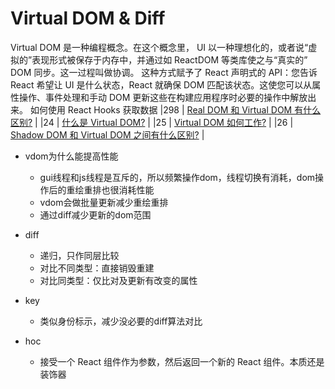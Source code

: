 # Virtual DOM & Diff 
Virtual DOM 是一种编程概念。在这个概念里， UI 以一种理想化的，或者说“虚拟的”表现形式被保存于内存中，并通过如 ReactDOM 等类库使之与“真实的” DOM 同步。这一过程叫做协调。
这种方式赋予了 React 声明式的 API：您告诉 React 希望让 UI 是什么状态，React 就确保 DOM 匹配该状态。这使您可以从属性操作、事件处理和手动 DOM 更新这些在构建应用程序时必要的操作中解放出来。
如何使用 React Hooks 获取数据
|298 | [Real DOM 和 Virtual DOM 有什么区别?](#real-dom-和-virtual-dom-有什么区别) |
|24 | [什么是 Virtual DOM?](#什么是-virtual-dom) |
|25 | [Virtual DOM 如何工作?](#virtual-dom-如何工作) |
|26 | [Shadow DOM 和 Virtual DOM 之间有什么区别?](#shadow-dom-和-virtual-dom-之间有什么区别) |

- vdom为什么能提高性能
  - gui线程和js线程是互斥的，所以频繁操作dom，线程切换有消耗，dom操作后的重绘重排也很消耗性能
  - vdom会做批量更新减少重绘重排
  - 通过diff减少更新的dom范围

- diff
  - 递归，只作同层比较
  - 对比不同类型：直接销毁重建
  - 对比同类型：仅比对及更新有改变的属性

- key
  - 类似身份标示，减少没必要的diff算法对比

- hoc
  - 接受一个 React 组件作为参数，然后返回一个新的 React 组件。本质还是装饰器

